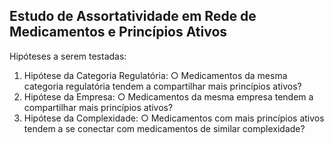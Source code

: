 ## Estudo de Assortatividade em Rede de Medicamentos e Princípios Ativos

Hipóteses a serem testadas:

1. Hipótese da Categoria Regulatória:
○ Medicamentos da mesma categoria regulatória tendem a compartilhar mais princípios ativos?
2. Hipótese da Empresa:
○ Medicamentos da mesma empresa tendem a compartilhar mais princípios ativos?
3. Hipótese da Complexidade:
○ Medicamentos com mais princípios ativos tendem a se conectar com medicamentos de similar complexidade?
